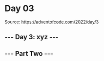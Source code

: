 # Day 03

Source: <https://adventofcode.com/2022/day/3>

## --- Day 3: xyz ---

## --- Part Two ---
